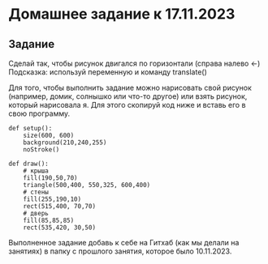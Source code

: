 # Домашнее задание к 17.11.2023

## Задание
Сделай так, чтобы рисунок двигался по горизонтали (справа налево <-)  
Подсказка: используй переменную и команду translate()

Для того, чтобы выполнить задание можно нарисовать свой рисунок (например, домик, солнышко или что-то другое) или взять рисунок, который нарисовала я. Для этого скопируй код ниже и вставь его в свою программу.

```
def setup():
    size(600, 600)
    background(210,240,255)
    noStroke()
    
def draw():
    # крыша
    fill(190,50,70)
    triangle(500,400, 550,325, 600,400)
    # стены
    fill(255,190,10)
    rect(515,400, 70,70)
    # дверь    
    fill(85,85,85)
    rect(535,420, 30,50)
```

Выполненное задание добавь к себе на Гитхаб (как мы делали на занятиях) в папку с прошлого занятия, которое было 10.11.2023.
